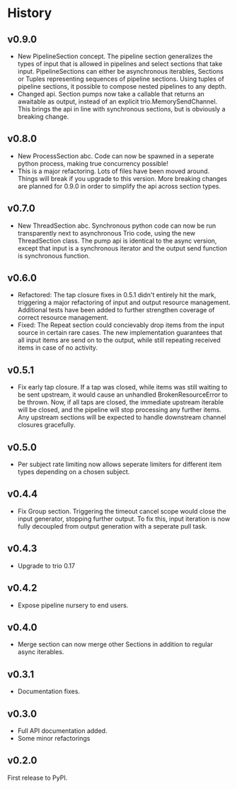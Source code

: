 # History

## v0.9.0

* New PipelineSection concept. The pipeline section generalizes the types of input that is allowed in pipelines and select sections that take input. PipelineSections can either be asynchronous iterables, Sections or Tuples representing sequences of pipeline sections. Using tuples of pipeline sections, it possible to compose nested pipelines to any depth.
* Changed api. Section pumps now take a callable that returns an awaitable as output, instead of an explicit trio.MemorySendChannel. This brings the api in line with synchronous sections, but is obviously a breaking change.

## v0.8.0

* New ProcessSection abc. Code can now be spawned in a seperate python process, making true concurrency possible!
* This is a major refactoring. Lots of files have been moved around. Things will break if you upgrade to this version. More breaking changes are planned for 0.9.0 in order to simplify the api across section types.

## v0.7.0

* New ThreadSection abc. Synchronous python code can now be run transparently next to asynchronous Trio code, using the new ThreadSection class. The pump api is identical to the async version, except that input is a synchronous iterator and the output send function is synchronous function.

## v0.6.0

* Refactored: The tap closure fixes in 0.5.1 didn't entirely hit the mark, triggering a major refactoring of input and output resource management. Additional tests have been added to further strengthen coverage of correct resource management.
* Fixed: The Repeat section could concievably drop items from the input source in certain rare cases. The new implementation guarantees that all input items are send on to the output, while still repeating received items in case of no activity.

## v0.5.1

* Fix early tap closure. If a tap was closed, while items was still waiting to be sent upstream, it would cause an unhandled
BrokenResourceError to be thrown. Now, if all taps are closed, the immediate upstream iterable will be closed, and the pipeline
will stop processing any further items. Any upstream sections will be expected to handle downstream channel closures gracefully.

## v0.5.0

* Per subject rate limiting now allows seperate limiters for different item types depending on a chosen subject.

## v0.4.4

* Fix Group section. Triggering the timeout cancel scope would close the input generator, stopping further output. To fix this, input iteration is now fully decoupled from output generation with a seperate pull task.

## v0.4.3

* Upgrade to trio 0.17

## v0.4.2

* Expose pipeline nursery to end users.

## v0.4.0

* Merge section can now merge other Sections in addition to regular async iterables.

## v0.3.1

* Documentation fixes.

## v0.3.0

* Full API documentation added.
* Some minor refactorings

## v0.2.0

First release to PyPI.